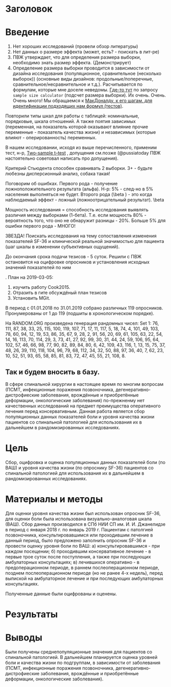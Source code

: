 # Заголовок

# Введение
1. Нет хороших исследований (провели обзор литературы)
2. Нет данных о размере эффекта (может, есть? - поискать в лит-ре)
3. ПВЖ утверждает, что для определения размера выборки, необходимо знать размер эффекта. (Демонстрирует)
4. Определение размера выборки проводится в зависимости от дизайна исследования (популяционное, сравнительное (несколько выборок)) (основные виды дизайнов: продольные/поперечные, сравнительное/несравнительное и т.д.). Расчитывается по формулам, которые мне доселе неведомы. [Где-то тут](http://powerandsamplesize.com/Calculators/) по запросу `sample size calculator` (подсчет размера выборки). Их очень. Очень. Очень много! Мы обращаемся к [МакДоналду, к его шагам, для идентификации подходящих нам формул (тестов)](http://www.biostathandbook.com/testchoice.html).

Повторили типы шкал для работы с таблицей: номинальные, порядковые, шкала отношений. 
А также поятия зависимых (переменная, на показатель которой оказывают влияние прочие переменные - показатель качества жизни) и независимых (которые влияют - оперированность) переменных. 

В нашем исследовании, исходя из выше перечисленного, применим тест, н-р, [Two-sample t–test](http://www.biostathandbook.com/twosamplettest.html) , допущения см.позже (@pussiatoday ПВЖ настоятельно советовал написать про допущения). 

Критерий Стьюдента способен сравнивать 2 выборки. 3+ - будьте любезны дисперсионный анализ, собака такая!

Поговорим об ошибках.
Первого рода - получение ложноположительного результата (альфа). Н-р: 5% - след-но в 5% населения выполняться не будет. Второго рода (\beta ) - это когда наблюдаемый эффект - ложный (ложноотрицательный результат). \beta 

Мощность исследования = способность исследования выявлять различия между выборками (1-бета). Т.е. если мощность 80% - вероятность того, что оно не обнаружит разницы - 20%. Больше 5% для ошибки первого рода - МНОГО!

ЗВЕЗДА! Поискать исследования на тему сопоставления изменения показателей   SF-36 и клинической реальной значимостью для пациента (шаг шкалы в изменении субъективных ощущений).

До окончания срока подачи тезисов - 5 суток. Решили с ПВЖ остановится на оцифровке опросников и установления исходных значений показателей по ним

. План на 2019-03-05: 
1. изучить работу Cook2015. 
2. Отразить в гите обсуждёный план тезисов
3. Установить MGit.

В период с 01.01.2018 по 31.01.2019 собрано различных 119 опросников. Пронумерованы от 1 до 119 (подшиты в хронологическом порядке).

На RANDOM.ORG произведена генерация рандомных чисел:
Set 1: 76, 111, 87, 38, 33, 25, 115, 100, 119, 107, 71, 17, 11, 117, 5, 18, 74, 4, 101, 49, 103, 78, 60, 94, 12, 19, 53, 86, 35, 67, 9, 28, 2, 91, 56, 20, 69, 61, 105, 63, 22, 54, 14, 16, 113, 70, 114, 29, 3, 73, 41, 27, 92, 99, 30, 31, 44, 24, 59, 106, 95, 64, 102, 57, 46, 66, 98, 77, 90, 82, 89, 84, 80, 6, 42, 109, 43, 116, 1, 13, 15, 75, 37, 48, 26, 39, 110, 118, 104, 96, 79, 68, 112, 34, 32, 50, 88, 97, 36, 40, 7, 62, 23, 10, 52, 51, 93, 65, 58, 85, 81, 83, 72, 47, 45, 55, 21, 108, 8.

Так и будем вносить в базу.
----------------------------------------------------------------------------

В сфере спинальной хирургии в настоящее время по многим вопросам (ПСМТ, инфекционные поражения позвоночника, дегенеративно-дистрофиеские заболевания, врождённые и приобретённые деформации, онкологические заболевания) по-прежненму нет качественных исследований на предмет преимущества оперативного лечения перед консервативным. Данная работа является сбор популяционных данных показателей боли и уровня качества жизни пациентов со спинальной патологией для использования их в дальнейшем в рандомизированных исследованиях.

# Цель
 
Сбор, оцифровка и оценка популяционных данных показателей боли (по ВАШ) и уровня качества жизни (по опроснику SF-36) пациентов со спинальной патологией для использования их в дальнейшем в рандомизированных исследованиях.
 
# Материалы и методы

Для оценки уровня качества жизни был использован опросник SF-36, для оценки боли была использована визуально-аналоговая шкала (ВАШ). Сбор данных производился в СПб НИИ СП им. И. И. Джанелидзе в период с января 2018 г. по январь 2019 г. Пациентам с патолгией позвоночника, консультировавшимся или проходившим лечение в данный период, было предложено заполнить опросник SF-36 и провести оценку уровня боли по ВАШ:
а) консультировавшимся - при каждом посещении;
б) проходившим консервативное лечение - в первые трое суток после поступления, а также при последующих амбулаторных консультациях;
в) лечившихся оперативно - в предоперационном периоде, в раннем послеоперационном периоде, позднем послеоперационном периоде (но не ранее 4-х недель), перед выпиской на амбулаторное лечение и при последующих амбулаторных консультациях.

Полученные данные были оцифрованы и оценены.

# Результаты


# Выводы

Были получены среднепопуляционные значения для пациентов со спинальной патологией. В дальнейшем планируется оценка уровней боли  и качества жизни по подгруппам, в зависимости от заболевания (ПСМТ, инфекционные поражения позвоночника, дегенеративно-дистрофиеские заболевания, врождённые и приобретённые деформации, онкологические заболевания).
